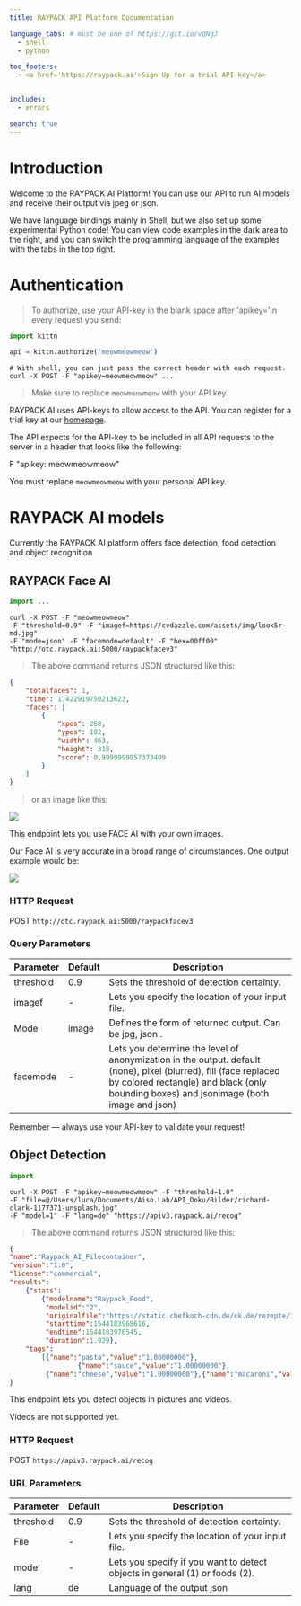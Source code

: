 ```yaml
---
title: RAYPACK API Platform Documentation

language_tabs: # must be one of https://git.io/vQNgJ
  - shell
  - python

toc_footers:
  - <a href='https://raypack.ai'>Sign Up for a trial API-key</a>


includes:
  - errors

search: true
---
```


# Introduction

Welcome to the RAYPACK AI Platform! You can use our API to run AI models and receive their output via jpeg or json.

We have language bindings mainly in Shell, but we also set up some experimental Python code! You can view code examples in the dark area to the right, and you can switch the programming language of the examples with the tabs in the top right.



# Authentication

> To authorize, use your API-key in the blank space after 'apikey='in every request you send:


```python
import kittn

api = kittn.authorize('meowmeowmeow')
```

```shell
# With shell, you can just pass the correct header with each request.
curl -X POST -F "apikey=meowmeowmeow" ... 
```

> Make sure to replace `meowmeowmeow` with your API key.

RAYPACK AI uses API-keys to allow access to the API. You can register for a trial key at our [homepage](http://raypack.ai).

The API expects for the API-key to be included in all API requests to the server in a header that looks like the following:

F "apikey: meowmeowmeow"

<aside class="notice">
You must replace <code>meowmeowmeow</code> with your personal API key.
</aside>

# RAYPACK AI models
Currently the RAYPACK AI platform offers face detection, food detection and object recognition

## RAYPACK Face AI

```python
import ...
```

```shell
curl -X POST -F "meowmeowmeow"
-F "threshold=0.9" -F "imagef=https://cvdazzle.com/assets/img/look5r-md.jpg" 
-F "mode=json" -F "facemode=default" -F "hex=00ff00" "http://otc.raypack.ai:5000/raypackfacev3"

```


> The above command returns JSON structured like this:

```json
{
    "totalfaces": 1,
    "time": 1.422919750213623,
    "faces": [
        {
            "xpos": 268,
            "ypos": 102,
            "width": 463,
            "height": 318,
            "score": 0.9999999957373409
        }
    ]
}
```

> or an image like this:  
<img src="source/images/test_default_grün.jpg">

This endpoint lets you use FACE AI with your own images.

Our Face AI is very accurate in a broad range of circumstances. One output example would be:

<img src="/images/test_default_grün.jpg">

### HTTP Request

POST `http://otc.raypack.ai:5000/raypackfacev3`

### Query Parameters

Parameter | Default | Description
--------- | ------- | -----------
threshold | 0.9 | Sets the threshold of detection certainty.
imagef | - | Lets you specify the location of your input file.
Mode |image | Defines the form of returned output. Can be jpg, json .
facemode | - | Lets you determine the level of anonymization in the output. default (none), pixel (blurred), fill (face replaced by colored rectangle) and black (only bounding boxes) and jsonimage (both image and json)

<aside class="success">
Remember — always use your API-key to validate your request!
</aside>

## Object Detection

```python
import
```

```shell
curl -X POST -F "apikey=meowmeowmeow" -F "threshold=1.0" 
-F "file=@/Users/luca/Documents/Aiso.Lab/API_Doku/Bilder/richard-clark-1177371-unsplash.jpg"
-F "model=1" -F "lang=de" "https://apiv3.raypack.ai/recog"
```

> The above command returns JSON structured like this:

```json
{
"name":"Raypack_AI_Filecontainer",
"version":"1.0",
"license":"commercial",
"results":
	{"stats": 
		{"modelname":"Raypack_Food",
		 "modelid":"2",
		 "originalfile":"https://static.chefkoch-cdn.de/ck.de/rezepte/177/177746/480010-960x720-nudelauflauf-hawaii.jpg",
		 "starttime":1544183968616,
		 "endtime":1544183970545,
		 "duration":1.929},
	"tags":
		[{"name":"pasta","value":"1.00000000"},
                 {"name":"sauce","value":"1.00000000"},
		 {"name":"cheese","value":"1.00000000"},{"name":"macaroni","value":"1.00000000"}]}
}
```

This endpoint lets you detect objects in pictures and videos.

<aside class="warning">Videos are not supported yet.</aside>

### HTTP Request

POST `https://apiv3.raypack.ai/recog`

### URL Parameters

Parameter | Default | Description
--------- | ------- | -----------
threshold | 0.9 | Sets the threshold of detection certainty.
File | - | Lets you specify the location of your input file.
model | - | Lets you specify if you want to detect objects in general (1) or foods (2).
lang | de | Language of the output json



